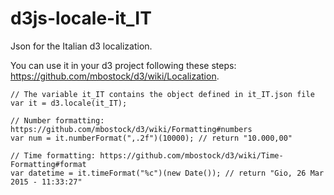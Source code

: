 # d3js-locale-it_IT
Json for the Italian d3 localization.

You can use it in your d3 project following these steps: https://github.com/mbostock/d3/wiki/Localization.

```
// The variable it_IT contains the object defined in it_IT.json file
var it = d3.locale(it_IT);

// Number formatting: https://github.com/mbostock/d3/wiki/Formatting#numbers
var num = it.numberFormat(",.2f")(10000); // return "10.000,00"

// Time formatting: https://github.com/mbostock/d3/wiki/Time-Formatting#format
var datetime = it.timeFormat("%c")(new Date()); // return "Gio, 26 Mar 2015 - 11:33:27"
```
